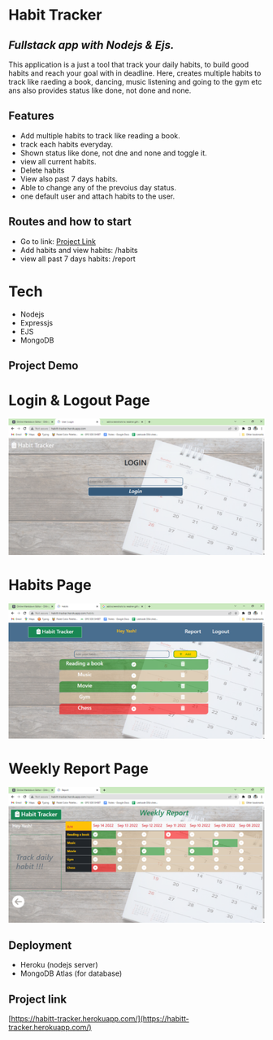 # Habit Tracker

## _Fullstack app with Nodejs & Ejs._

This application is a just a tool that track your daily habits, to build good habits and reach your goal with in deadline. Here, creates multiple habits to track like raeding a book, dancing, music listening and going to the gym etc ans also provides status like done, not done and none. 

## Features
- Add multiple habits to track like reading a book.
- track each habits everyday.
- Shown status like done, not dne and none and toggle it.
- view all current habits.
- Delete habits
- View also past 7 days habits.
- Able to change any of the prevoius day status.
- one default user and attach habits to the user.

## Routes and how to start
- Go to link: [Project Link](https://habitt-tracker.herokuapp.com/)
- Add habits and view habits:  /habits
- view all past 7 days habits: /report

# Tech
- Nodejs
- Expressjs
- EJS
- MongoDB

## Project Demo
# Login & Logout Page
![image](https://github.com/Yashaswi-Anand/Habit-Tracker/blob/master/screenshots/login.png)
# Habits Page
![image](https://github.com/Yashaswi-Anand/Habit-Tracker/blob/master/screenshots/habits.png)
# Weekly Report Page
![image](https://github.com/Yashaswi-Anand/Habit-Tracker/blob/master/screenshots/report.png)

## Deployment
- Heroku (nodejs server)
- MongoDB Atlas (for database)

## Project link
[https://habitt-tracker.herokuapp.com/](https://habitt-tracker.herokuapp.com/)
